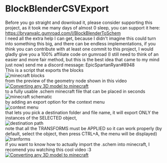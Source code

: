 # BlockBlenderCSVExport

Before you go straight and download it, please consider supporting this project, as it took me many days of almost 0 sleep, you can support it here:
<br>
https://bryanvalc.gumroad.com/l/BlockBlenderToSchem
<br>
I need all the extra help I can get, because I didn't imagine this could turn into something this big, and there can be endless implementations, if you think you can contribute with at least one commit to this project, I would gladly give you a 100% affiliate code on gumroad (I still need to think of an easier and more fair method, but this is the best idea that came to my mind just now) send me a discord message: EpicSpartanRyan#8948
<br>
This is a script that exports the blocks
<br>
![minecraft blocks](https://user-images.githubusercontent.com/71149864/208280021-4e02c8b1-c11b-4573-aeb0-7ffe36de58e7.png)
<br>
from the preview of the geometry node shown in this video
<br>
[![Converting any 3D model to minecraft](https://img.youtube.com/vi/TUw65gz8nOs/0.jpg)](https://www.youtube.com/watch?v=TUw65gz8nOs)
<br>
to a fully usable .schem minecraft file that can be placed in seconds
<br>
![minecraft schematic](https://user-images.githubusercontent.com/71149864/208279992-feb39180-74e3-4496-bea6-35937729ed2d.png)
<br>
by adding an export option for the context menu
<br>
![context menu](https://user-images.githubusercontent.com/71149864/208279949-7c547900-7b79-4833-a59c-e63379200e86.png)
<br>
that lets you pick a destination folder and file name, it will export ONLY the instances of the SELECTED object,
<br>
![destination path](https://user-images.githubusercontent.com/71149864/208279895-2e34ed1e-dab7-4f01-a153-73eac9cac796.png)
<br>
note that all the TRANSFORMS must be APPLIED so it can work properly (by default, select the object, then press CTRL+A, the menu will be displayed)
<br>
![tranforms](https://user-images.githubusercontent.com/71149864/208280116-8658c615-532f-47dc-bf4e-f0c25285a0cf.png)
<br>
if you want to know how to actually import the .schem into minecraft, I recomend you watching this cool video :3
<br>
[![Converting any 3D model to minecraft](https://img.youtube.com/vi/uyFnaz_2T0I/0.jpg)](https://www.youtube.com/watch?v=uyFnaz_2T0I)
